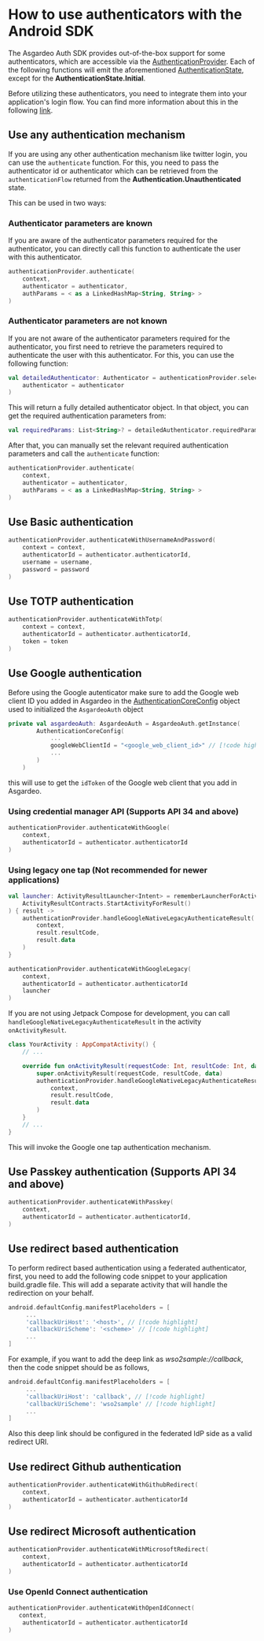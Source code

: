 <!--
 * Copyright (c) 2024, WSO2 LLC. (https://www.wso2.com).
 *
 * WSO2 LLC. licenses this file to you under the Apache License,
 * Version 2.0 (the "License"); you may not use this file except
 * in compliance with the License.
 * You may obtain a copy of the License at
 *
 *     http://www.apache.org/licenses/LICENSE-2.0
 *
 * Unless required by applicable law or agreed to in writing,
 * software distributed under the License is distributed on an
 * "AS IS" BASIS, WITHOUT WARRANTIES OR CONDITIONS OF ANY
 * KIND, either express or implied. See the License for the
 * specific language governing permissions and limitations
 * under the License.
-->

# How to use authenticators with the Android SDK

The Asgardeo Auth SDK provides out-of-the-box support for some authenticators, which are accessible via the <a href="/mobile-ui-sdks/android/api/core/io.asgardeo.android.core.provider.providers.authentication/-authentication-provider/index.html" target="_blank">AuthenticationProvider</a>. Each of the following functions will emit the aforementioned <a href="/mobile-ui-sdks/android/api/core/io.asgardeo.android.core.models.state/-authentication-state/index.html" target="_blank">AuthenticationState</a>, except for the **AuthenticationState.Initial**.

Before utilizing these authenticators, you need to integrate them into your application's login flow. You can find more information about this in the following [link](https://wso2.com/asgardeo/docs/guides/authentication/).

## Use any authentication mechanism

If you are using any other authentication mechanism like twitter login, you can use the `authenticate` function. For this, you need to pass the authenticator id or authenticator which can be retrieved from the `authenticationFlow` returned from the **Authentication.Unauthenticated** state.

This can be used in two ways:

### Authenticator parameters are known

If you are aware of the authenticator parameters required for the authenticator, you can directly call this function to authenticate the user with this authenticator.

```kotlin
authenticationProvider.authenticate(
    context,
    authenticator = authenticator,
    authParams = < as a LinkedHashMap<String, String> >
)
```

### Authenticator parameters are not known

If you are not aware of the authenticator parameters required for the authenticator, you first need to retrieve the parameters required to authenticate the user with this authenticator. For this, you can use the following function:

```kotlin
val detailedAuthenticator: Authenticator = authenticationProvider.selectAuthenticator(
    authenticator = authenticator
)
```

This will return a fully detailed authenticator object. In that object, you can get the required authentication parameters from:

```kotlin
val requiredParams: List<String>? = detailedAuthenticator.requiredParams
```

After that, you can manually set the relevant required authentication parameters and call the `authenticate` function:

```kotlin
authenticationProvider.authenticate(
    context,
    authenticator = authenticator,
    authParams = < as a LinkedHashMap<String, String> >
)
```

## Use Basic authentication

```kotlin
authenticationProvider.authenticateWithUsernameAndPassword(
    context = context,
    authenticatorId = authenticator.authenticatorId,
    username = username,
    password = password
)
```

## Use TOTP authentication

```kotlin
authenticationProvider.authenticateWithTotp(
    context = context,
    authenticatorId = authenticator.authenticatorId,
    token = token
)
```

## Use Google authentication
Before using the Google autenticator make sure to add the Google web client ID you added in Asgardeo in the <a href="/mobile-ui-sdks/android/api/core/io.asgardeo.android.core.core_config/-authentication-core-config/index.html" target="_blank">AuthenticationCoreConfig</a> object used to initialized the `AsgardeoAuth` object

```kotlin
private val asgardeoAuth: AsgardeoAuth = AsgardeoAuth.getInstance(
        AuthenticationCoreConfig(
            ...
            googleWebClientId = "<google_web_client_id>" // [!code highlight]
            ...
        )
    )
```

this will use to get the `idToken` of the Google web client that you add in Asgardeo.

### Using credential manager API (Supports API 34 and above)

```kotlin
authenticationProvider.authenticateWithGoogle(
    context,    
    authenticatorId = authenticator.authenticatorId
)
```

### Using legacy one tap (Not recommended for newer applications)

```kotlin
val launcher: ActivityResultLauncher<Intent> = rememberLauncherForActivityResult(
    ActivityResultContracts.StartActivityForResult()
) { result ->
    authenticationProvider.handleGoogleNativeLegacyAuthenticateResult(
        context,
        result.resultCode,
        result.data
    )
}

authenticationProvider.authenticateWithGoogleLegacy(
    context,
    authenticatorId = authenticator.authenticatorId
    launcher
)
```

If you are not using Jetpack Compose for development, you can call `handleGoogleNativeLegacyAuthenticateResult` in the activity `onActivityResult`.

```kotlin
class YourActivity : AppCompatActivity() {
    // ...

    override fun onActivityResult(requestCode: Int, resultCode: Int, data: Intent?) {
        super.onActivityResult(requestCode, resultCode, data)
        authenticationProvider.handleGoogleNativeLegacyAuthenticateResult( // [!code highlight]
            context,
            result.resultCode,
            result.data
        )
    }
    // ...
}
```

This will invoke the Google one tap authentication mechanism.

## Use Passkey authentication (Supports API 34 and above)

```kotlin
authenticationProvider.authenticateWithPasskey(
    context,
    authenticatorId = authenticator.authenticatorId,
)
```

## Use redirect based authentication

To perform redirect based authentication using a federated authenticator, first, you need to add the following code snippet to your application build.gradle file. This will add a separate activity that will handle the redirection on your behalf.

```gradle
android.defaultConfig.manifestPlaceholders = [
     ...
     'callbackUriHost': '<host>', // [!code highlight]
     'callbackUriScheme': '<scheme>' // [!code highlight]
     ...	
]
```

For example, if you want to add the deep link as *wso2sample://callback*, then the code snippet should be as follows,

```gradle
android.defaultConfig.manifestPlaceholders = [
     ...
     'callbackUriHost': 'callback', // [!code highlight]
     'callbackUriScheme': 'wso2sample' // [!code highlight]
     ...	
]
```
Also this deep link should be configured in the federated IdP side as a valid redirect URI.

## Use redirect Github authentication

```kotlin
authenticationProvider.authenticateWithGithubRedirect(
    context,
    authenticatorId = authenticator.authenticatorId
)
```

## Use redirect Microsoft authentication

```kotlin
authenticationProvider.authenticateWithMicrosoftRedirect(
    context,
    authenticatorId = authenticator.authenticatorId
)
```

### Use OpenId Connect authentication

```kotlin
authenticationProvider.authenticateWithOpenIdConnect(
   context,
    authenticatorId = authenticator.authenticatorId
)
```
